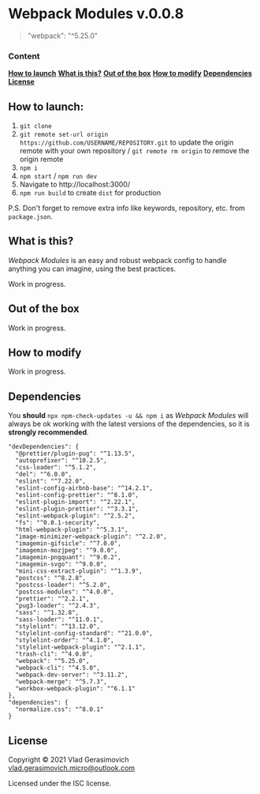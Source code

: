 # Webpack Modules v.0.0.8

> "webpack": "^5.25.0"

### Content

**[How to launch](#how-to-launch)**
**[What is this?](#what-is-this)**
**[Out of the box](#out-of-the-box)**
**[How to modify](#how-to-modify)**
**[Dependencies](#dependencies)**
**[License](#license)**

## How to launch:

1. `git clone`
2. `git remote set-url origin https://github.com/USERNAME/REPOSITORY.git` to update the origin remote with your own repository / `git remote rm origin` to remove the origin remote
3. `npm i`
4. `npm start` / `npm run dev`
5. Navigate to http://localhost:3000/
6. `npm run build` to create `dist` for production

P.S. Don't forget to remove extra info like keywords, repository, etc. from `package.json`.

## What is this?

_Webpack Modules_ is an easy and robust webpack config to handle anything you can imagine, using the best practices.

Work in progress.

## Out of the box

Work in progress.

## How to modify

Work in progress.

## Dependencies

You **should** `npx npm-check-updates -u && npm i` as _Webpack Modules_ will always be ok working with the latest versions of the dependencies, so it is **strongly recommended**.

```
"devDependencies": {
  "@prettier/plugin-pug": "^1.13.5",
  "autoprefixer": "^10.2.5",
  "css-loader": "^5.1.2",
  "del": "^6.0.0",
  "eslint": "^7.22.0",
  "eslint-config-airbnb-base": "^14.2.1",
  "eslint-config-prettier": "^8.1.0",
  "eslint-plugin-import": "^2.22.1",
  "eslint-plugin-prettier": "^3.3.1",
  "eslint-webpack-plugin": "^2.5.2",
  "fs": "^0.0.1-security",
  "html-webpack-plugin": "^5.3.1",
  "image-minimizer-webpack-plugin": "^2.2.0",
  "imagemin-gifsicle": "^7.0.0",
  "imagemin-mozjpeg": "^9.0.0",
  "imagemin-pngquant": "^9.0.2",
  "imagemin-svgo": "^9.0.0",
  "mini-css-extract-plugin": "^1.3.9",
  "postcss": "^8.2.8",
  "postcss-loader": "^5.2.0",
  "postcss-modules": "^4.0.0",
  "prettier": "^2.2.1",
  "pug3-loader": "^2.4.3",
  "sass": "^1.32.8",
  "sass-loader": "^11.0.1",
  "stylelint": "^13.12.0",
  "stylelint-config-standard": "^21.0.0",
  "stylelint-order": "^4.1.0",
  "stylelint-webpack-plugin": "^2.1.1",
  "trash-cli": "^4.0.0",
  "webpack": "^5.25.0",
  "webpack-cli": "^4.5.0",
  "webpack-dev-server": "^3.11.2",
  "webpack-merge": "^5.7.3",
  "workbox-webpack-plugin": "^6.1.1"
},
"dependencies": {
  "normalize.css": "^8.0.1"
}
```

## License

Copyright © 2021 Vlad Gerasimovich <vlad.gerasimovich.micro@outlook.com>

Licensed under the ISC license.
